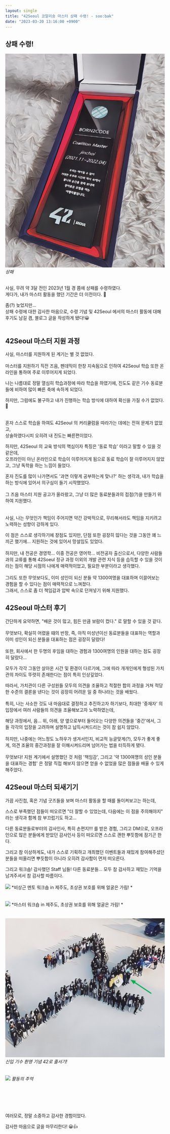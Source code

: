 ```yaml
---
layout: single
title: "42Seoul 코알리숑 마스터 상패 수령! - soo:bak"
date: "2023-03-20 13:16:00 +0900"
---
```


## 상패 수령!
  ![](/assets/images/slide_res/CoalitionMasterPlaque.jpg)
  *상패*

  <br>
  사실, 무려 약 3달 전인 2023년 1월 경 쯤에 상패를 수령하였다.<br>
  게다가, 내가 마스터 활동을 했던 기간은 더 이전이다. 🤣<br>

  좀(?) 늦었지만...<br>
  상패 수령에 대한 감사한 마음으로, 수령 기념 및 42Seoul 에서의 마스터 활동에 대해 후기도 남길 겸, 블로그 글을 작성하게 됐다!😀<br>
  <br>


## 42Seoul 마스터 지원 과정
  사실, 마스터를 지원하게 된 계기는 별 것 없었다. <br>
  <br>
  마스터를 지원하기 직전 즈음, 펜데믹이 한창 지속됨으로 인하여 42Seoul 학습 또한 온라인을 통하여 주로 이루어지게 되었다. <br>

  나는 나름대로 정말 열심히 학습과정에 따라 학습을 하였기에, 진도도 같은 기수 동료분들에 비하여 많이 빠른 축에 속하게 되었다. <br>

  하지만, 그럼에도 불구하고 내가 진행하는 학습 방식에 대하여 확신을 가질 수가 없었다.🥲 <br><br>
  <br>
  혼자 스스로 학습을 하여도 42Seoul 의 커리큘럼을 따라가는 데에는 전혀 문제가 없었고,<br>
  상술하였다시피 오히려 내 진도는 빠른편이었다.<br>

  하지만, 42Seoul 의 교육 방식의 핵심이자 특징은 '동료 학습' 이라고 말할 수 있을 것 같은데,<br>
  오프라인이 아닌 온라인으로 학습이 이루어지게 됨으로 동료 학습이 잘 이루어지지 않았고, 그냥 독학을 하는 느낌이 들었다.<br>

  혼자 진도를 많이 나가면서도 '과연 이렇게 공부하는게 맞나?' 하는 생각과, 내가 학습을 하는 방식에 있어서 의구심이 들기 시작했었다.<br>
  <br>
  그 즈음 마스터 지원 공고가 올라왔고, 그냥 더 많은 동료분들과의 접점(?)을 만들기 위하여 지원했다. <br>
  <br>
  <br>
  사실, 나는 무엇인가 책임이 주어지면 약간 강박적으로, 무리해서라도 책임을 지키려고 노력하는 성향이 강하게 있다.<br>

  이 점은 스스로 생각하기에 장점도 있지만, 단점 또한 굉장히 많다는 것을 그동안 꽤 느끼곤 했기에... 지원하는 것에 있어서 망설임도 있었다.<br>
  <br>
  하지만, 내 전공은 경영학... 이중 전공은 영어학... 비전공자 출신으로서, 다양한 사람들과의 교류를 통해 42Soeul 정규 과정 이외의 개발 관련 지식 등을 습득할 수 있을 것이라는 점이 해당 시점의 나에게 매력적이었고, 필요한 부분이라고 생각했다.<br>
  <br>
  그리도 또한 무엇보다도, 이미 성인이 되신 분들 약 1300여명을 대표하며 이끌어보는 경험을 할 수 있다는 점이 매력적으로 느껴졌다.<br>
  그래서, 스스로 좀 더 책임감과 압박 속으로 던져넣기 위해 지원했다. <br>


## 42Seoul 마스터 후기
  간단하게 요약하면, "배운 것이 많고, 힘든 만큼 보람이 컸다." 로 말할 수 있을 것 같다. <br>
  <br>
  무엇보다, 확실히 어렸을 떄의 반장, 즉, 아직 미성년이신 동료분들을 대표하는 역할과 이미 성인이 되신 분들을 대표하는 점은 굉장히 달랐다! <br>
  <br>
  또한, 회사에서 한 두명의 후임을 대하는 경험과 1300여명의 인원을 대하는 점도 굉장히 달랐다...<br>

  모두가 각각 그동안 살아온 시간 및 환경이 다르기에, 그에 따라 개개인에게 형성된 가치관의 차이도 뚜렷히 존재한다는 점이 특히 인상깊었다.<br>

  따라서, 가치관이 다른 구성원들 모두의 의견을 조율하고 적절한 합의 과정을 거쳐 적당한 수준의 결론을 낸다는 것이 굉장히 어려운 일 중 하나라는 것을 배웠다. <br>
  <br>
  특히, 나는 사소한 것도 내 마음대로 결정하고 추진하고자 하기보다, 최대한 '중재자' 의 입장에서 여러 사람들의 의견을 조율해보고자 노력하였는데,<br>

  해당 과정에서, 음... 위, 아래, 양 옆으로부터 들어오는 다양한 의견들을 '중간'에서, 그들 각각의 입장을 고려하며 설명하고 납득시켜드리는 것이 참 쉽지 않았다. <br>
  <br>
  하지만, 나중에는 어느정도 노하우가 생겨서인지, 비교적 능글맞게(?), 모두가 좋게 좋게, 의견 조율의 중간과정을 잘 이해시켜드리며 넘어가는 법을 터득하게 됐다.<br>
  <br>
  무엇보다! 지원 계기에서 설명했던 것 처럼 '책임감', 그리고 '약 1300여명의 성인 분들을 대표하는 경험' 은 정말 직접 해보지 않으면 얻을 수 없었을 많은 점들을 배울 수 있게 해주었다.

## 42Seoul 마스터 되새기기
  가끔 사진첩, 혹은 기념 굿즈들을 보며 마스터 활동을 할 때를 돌이켜보고는 하는데,<br>

  스스로 부족했던 점들이 떠오르면 "더 잘할 수 있었는데, 다음에는 이 점을 주의해야지" 라는 생각과 함께 참 부끄럽기도 하고...<br>

  다른 동료분들로부터의 감사인사, 특히 손편지!!! 를 받은 경험, 그리고 DM으로, 오프라인으로 많은 분들에게 받았던 감사인사 등이 떠오르면
  스스로 괜한 뿌듯함에 잠기곤 한다.<br>

  그리고 참 이상하게도, 내가 스스로 기획하고 개최했던 이벤트들과 재밌게 참여해주셨던 분들을 떠올리면 뿌듯함이 아니라 오히려 감사함이 먼저 떠오른다.<br>

  그리고 워크숍! 감사했던 Staff 님들! 다른 동료분들... 모두 참 감사하고 재밌는 기억을 남겨주셔서 참 감사할 따름이다. <br>
  <br>
  ![](/assets/images/slide_res/CoalitionMasterMentorWorkshop.jpg)
  *비상근 멘토 워크숍 in 제주도, 초상권 보호를 위해 얼굴은 가림! *
  <br><br><br>
  ![](/assets/images/slide_res/CoalitionMasterWorkshop.jpg)
  *마스터 워크숍 in 제주도, 초상권 보호를 위해 얼굴은 가림! *
  <br><br><br>
  ![](/assets/images/slide_res/CoalitionMaster42Logo.jpg)
  *신입 기수 환영 기념 42로 줄서기!*
  <br><br><br>
  ![](/assets/images/slide_res/CoalitionMasterSuveniors.jpg)
  *활동의 추억*

  <br><br><br>



  <br>
  여러모로, 정말 소중하고 감사한 경험이었다.<br>

  감사한 마음으로 글을 마무리한다! 😀👍<br>
